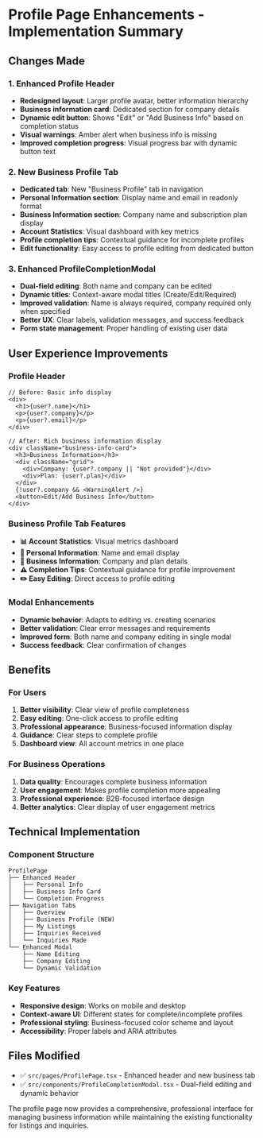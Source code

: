 # Profile Page Enhancements - Implementation Summary

## Changes Made

### 1. Enhanced Profile Header
- **Redesigned layout**: Larger profile avatar, better information hierarchy
- **Business information card**: Dedicated section for company details
- **Dynamic edit button**: Shows "Edit" or "Add Business Info" based on completion status
- **Visual warnings**: Amber alert when business info is missing
- **Improved completion progress**: Visual progress bar with dynamic button text

### 2. New Business Profile Tab
- **Dedicated tab**: New "Business Profile" tab in navigation
- **Personal Information section**: Display name and email in readonly format
- **Business Information section**: Company name and subscription plan display
- **Account Statistics**: Visual dashboard with key metrics
- **Profile completion tips**: Contextual guidance for incomplete profiles
- **Edit functionality**: Easy access to profile editing from dedicated button

### 3. Enhanced ProfileCompletionModal
- **Dual-field editing**: Both name and company can be edited
- **Dynamic titles**: Context-aware modal titles (Create/Edit/Required)
- **Improved validation**: Name is always required, company required only when specified
- **Better UX**: Clear labels, validation messages, and success feedback
- **Form state management**: Proper handling of existing user data

## User Experience Improvements

### Profile Header
```tsx
// Before: Basic info display
<div>
  <h1>{user?.name}</h1>
  <p>{user?.company}</p>
  <p>{user?.email}</p>
</div>

// After: Rich business information display
<div className="business-info-card">
  <h3>Business Information</h3>
  <div className="grid">
    <div>Company: {user?.company || "Not provided"}</div>
    <div>Plan: {user?.plan}</div>
  </div>
  {!user?.company && <WarningAlert />}
  <button>Edit/Add Business Info</button>
</div>
```

### Business Profile Tab Features
- **📊 Account Statistics**: Visual metrics dashboard
- **👤 Personal Information**: Name and email display
- **🏢 Business Information**: Company and plan details
- **⚠️ Completion Tips**: Contextual guidance for profile improvement
- **✏️ Easy Editing**: Direct access to profile editing

### Modal Enhancements
- **Dynamic behavior**: Adapts to editing vs. creating scenarios
- **Better validation**: Clear error messages and requirements
- **Improved form**: Both name and company editing in single modal
- **Success feedback**: Clear confirmation of changes

## Benefits

### For Users
1. **Better visibility**: Clear view of profile completeness
2. **Easy editing**: One-click access to profile editing
3. **Professional appearance**: Business-focused information display
4. **Guidance**: Clear steps to complete profile
5. **Dashboard view**: All account metrics in one place

### For Business Operations
1. **Data quality**: Encourages complete business information
2. **User engagement**: Makes profile completion more appealing
3. **Professional experience**: B2B-focused interface design
4. **Better analytics**: Clear display of user engagement metrics

## Technical Implementation

### Component Structure
```
ProfilePage
├── Enhanced Header
│   ├── Personal Info
│   ├── Business Info Card
│   └── Completion Progress
├── Navigation Tabs
│   ├── Overview
│   ├── Business Profile (NEW)
│   ├── My Listings
│   ├── Inquiries Received
│   └── Inquiries Made
└── Enhanced Modal
    ├── Name Editing
    ├── Company Editing
    └── Dynamic Validation
```

### Key Features
- **Responsive design**: Works on mobile and desktop
- **Context-aware UI**: Different states for complete/incomplete profiles
- **Professional styling**: Business-focused color scheme and layout
- **Accessibility**: Proper labels and ARIA attributes

## Files Modified
- ✅ `src/pages/ProfilePage.tsx` - Enhanced header and new business tab
- ✅ `src/components/ProfileCompletionModal.tsx` - Dual-field editing and dynamic behavior

The profile page now provides a comprehensive, professional interface for managing business information while maintaining the existing functionality for listings and inquiries.
